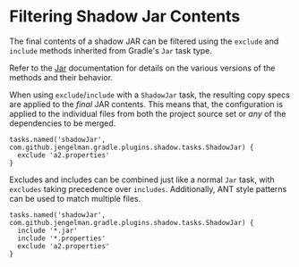 # Filtering Shadow Jar Contents

The final contents of a shadow JAR can be filtered using the `exclude` and `include` methods inherited from Gradle's
`Jar` task type.

Refer to the [Jar](https://docs.gradle.org/current/dsl/org.gradle.api.tasks.bundling.Jar.html) documentation for details
on the various versions of the methods and their behavior.

When using `exclude`/`include` with a `ShadowJar` task, the resulting copy specs are applied to the _final_ JAR
contents.
This means that, the configuration is applied to the individual files from both the project source set or _any_
of the dependencies to be merged.

    tasks.named('shadowJar', com.github.jengelman.gradle.plugins.shadow.tasks.ShadowJar) {
      exclude 'a2.properties'
    }

Excludes and includes can be combined just like a normal `Jar` task, with `excludes` taking precedence over `includes`.
Additionally, ANT style patterns can be used to match multiple files.

    tasks.named('shadowJar', com.github.jengelman.gradle.plugins.shadow.tasks.ShadowJar) {
      include '*.jar'
      include '*.properties'
      exclude 'a2.properties'
    }
